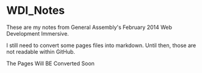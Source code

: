 WDI_Notes
=========

These are my notes from General Assembly's February 2014 Web Development Immersive. 

I still need to convert some pages files into markdown. Until then, those are not readable within GitHub.

The Pages Will BE Converted Soon

